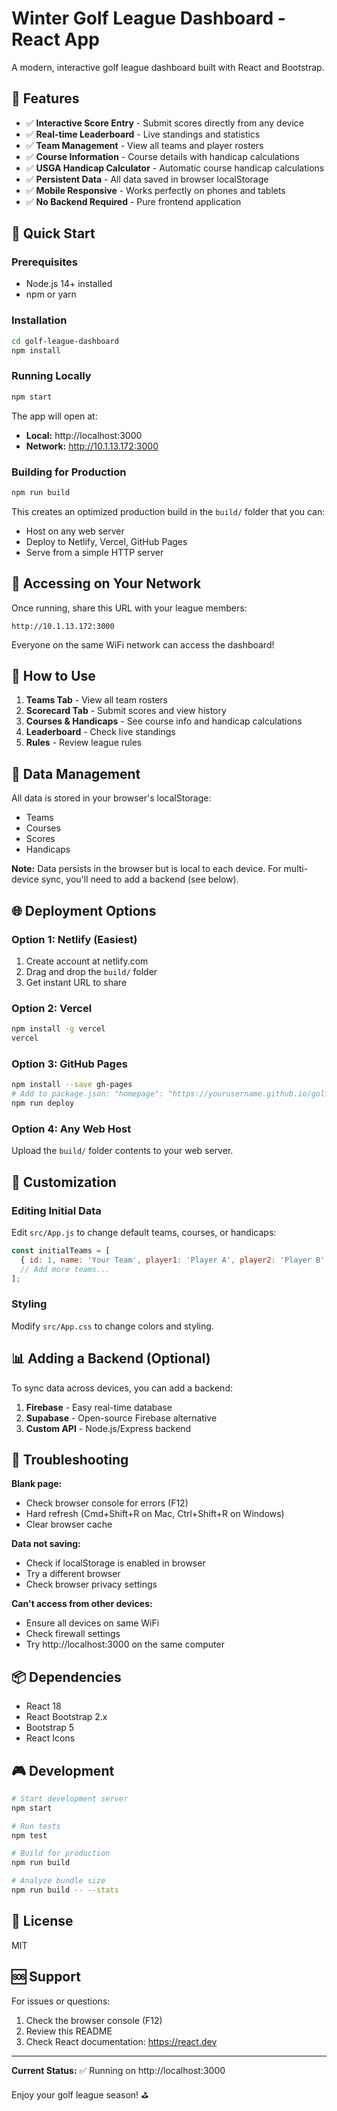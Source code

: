# Winter Golf League Dashboard - React App

A modern, interactive golf league dashboard built with React and Bootstrap.

## 🎉 Features

- ✅ **Interactive Score Entry** - Submit scores directly from any device
- ✅ **Real-time Leaderboard** - Live standings and statistics
- ✅ **Team Management** - View all teams and player rosters
- ✅ **Course Information** - Course details with handicap calculations
- ✅ **USGA Handicap Calculator** - Automatic course handicap calculations
- ✅ **Persistent Data** - All data saved in browser localStorage
- ✅ **Mobile Responsive** - Works perfectly on phones and tablets
- ✅ **No Backend Required** - Pure frontend application

## 🚀 Quick Start

### Prerequisites
- Node.js 14+ installed
- npm or yarn

### Installation

```bash
cd golf-league-dashboard
npm install
```

### Running Locally

```bash
npm start
```

The app will open at:
- **Local:** http://localhost:3000
- **Network:** http://10.1.13.172:3000

### Building for Production

```bash
npm run build
```

This creates an optimized production build in the `build/` folder that you can:
- Host on any web server
- Deploy to Netlify, Vercel, GitHub Pages
- Serve from a simple HTTP server

## 📱 Accessing on Your Network

Once running, share this URL with your league members:
```
http://10.1.13.172:3000
```

Everyone on the same WiFi network can access the dashboard!

## 🎯 How to Use

1. **Teams Tab** - View all team rosters
2. **Scorecard Tab** - Submit scores and view history
3. **Courses & Handicaps** - See course info and handicap calculations
4. **Leaderboard** - Check live standings
5. **Rules** - Review league rules

## 💾 Data Management

All data is stored in your browser's localStorage:
- Teams
- Courses
- Scores
- Handicaps

**Note:** Data persists in the browser but is local to each device. For multi-device sync, you'll need to add a backend (see below).

## 🌐 Deployment Options

### Option 1: Netlify (Easiest)
1. Create account at netlify.com
2. Drag and drop the `build/` folder
3. Get instant URL to share

### Option 2: Vercel
```bash
npm install -g vercel
vercel
```

### Option 3: GitHub Pages
```bash
npm install --save gh-pages
# Add to package.json: "homepage": "https://yourusername.github.io/golf-league"
npm run deploy
```

### Option 4: Any Web Host
Upload the `build/` folder contents to your web server.

## 🔧 Customization

### Editing Initial Data

Edit `src/App.js` to change default teams, courses, or handicaps:

```javascript
const initialTeams = [
  { id: 1, name: 'Your Team', player1: 'Player A', player2: 'Player B' },
  // Add more teams...
];
```

### Styling

Modify `src/App.css` to change colors and styling.

## 📊 Adding a Backend (Optional)

To sync data across devices, you can add a backend:

1. **Firebase** - Easy real-time database
2. **Supabase** - Open-source Firebase alternative
3. **Custom API** - Node.js/Express backend

## 🐛 Troubleshooting

**Blank page:**
- Check browser console for errors (F12)
- Hard refresh (Cmd+Shift+R on Mac, Ctrl+Shift+R on Windows)
- Clear browser cache

**Data not saving:**
- Check if localStorage is enabled in browser
- Try a different browser
- Check browser privacy settings

**Can't access from other devices:**
- Ensure all devices on same WiFi
- Check firewall settings
- Try http://localhost:3000 on the same computer

## 📦 Dependencies

- React 18
- React Bootstrap 2.x
- Bootstrap 5
- React Icons

## 🎮 Development

```bash
# Start development server
npm start

# Run tests
npm test

# Build for production
npm run build

# Analyze bundle size
npm run build -- --stats
```

## 📝 License

MIT

## 🆘 Support

For issues or questions:
1. Check the browser console (F12)
2. Review this README
3. Check React documentation: https://react.dev

---

**Current Status:** ✅ Running on http://localhost:3000

Enjoy your golf league season! ⛳️
